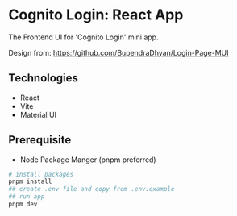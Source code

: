 # Cognito Login: React App
The Frontend UI for 'Cognito Login' mini app.

Design from: https://github.com/BupendraDhyan/Login-Page-MUI
## Technologies
- React
- Vite
- Material UI

## Prerequisite
- Node Package Manger (pnpm preferred)

```bash
# install packages
pnpm install
## create .env file and copy from .env.example
## run app 
pnpm dev
```